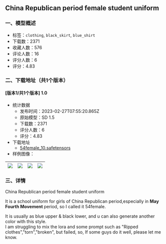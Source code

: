 ## China Republican period female student uniform
### 一、模型概述

- 标签：`clothing`, `black_skirt`, `blue_shirt`
- 下载数：2371
- 收藏人数：576
- 评论人数：16
- 评分人数：6
- 评分：4.83

### 二、下载地址（共1个版本）

#### [版本1/共1个版本] 1.0

- 统计数据
  - 发布时间：2023-02-27T07:55:20.865Z
  - 原始模型：SD 1.5
  - 下载数：2371
  - 评分人数：6
  - 评分：4.83
- 下载地址
  - [54female_10.safetensors](https://civitai.com/api/download/models/16066)
- 样例图像：

| <img src="https://image.civitai.com/xG1nkqKTMzGDvpLrqFT7WA/1ede5eed-c352-4a23-6f5f-d9204b516700/width=450/161861.jpeg" /> | <img src="https://image.civitai.com/xG1nkqKTMzGDvpLrqFT7WA/bda10cc1-d2ca-4167-2bd3-0cf8e542e800/width=450/161865.jpeg" /> | <img src="https://image.civitai.com/xG1nkqKTMzGDvpLrqFT7WA/51b88381-c2b6-435d-3b5f-44c7a651cf00/width=450/161864.jpeg" /> | <img src="https://image.civitai.com/xG1nkqKTMzGDvpLrqFT7WA/f64ad070-5e25-4b4d-0cd7-b78d8fa29f00/width=450/161863.jpeg" /> |
| ---- | ---- | ---- | ---- |


### 三、详情
<p>China Republican period female student uniform</p><p>It is a school uniform for girls of China Republican period,especially in <strong>May Fourth Movement </strong>period, so I called it 54female.</p><p>It is usually as blue upper &amp; black lower, and u can also generate another color with this style.<br />I am struggling to mix the lora and some prompt such as "Ripped clothes","torn","broken", but failed, so, If some guys do it well, please let me know.</p>
